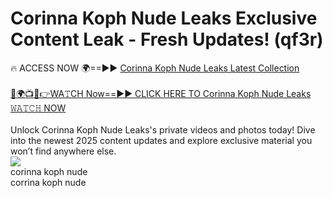 # Corinna Koph Nude Leaks Exclusive Content Leak - Fresh Updates! (qf3r)

🔥 ACCESS NOW 🌍==►► <a href="https://tinyurl.com/2mz8nhtm" rel="nofollow">Corinna Koph Nude Leaks Latest Collection</a>
<br><br>
[🔴🌍📺📱👉WA𝚃CH Now==►► CLICK HERE TO Corinna Koph Nude Leaks 𝚆𝙰𝚃𝙲𝙷 NOW](https://tinyurl.com/2mz8nhtm)
<br><br>
Unlock Corinna Koph Nude Leaks's private videos and photos today! Dive into the newest 2025 content updates and explore exclusive material you won’t find anywhere else.
<br>
<a href="https://tinyurl.com/2mz8nhtm" rel="nofollow" data-target="animated-image.originalLink"><img src="https://camo.githubusercontent.com/8a4f000d20f83aca3bf7ec5f350d767afa0574a8a352519fd8cfa583a6f93a33/68747470733a2f2f692e696d6775722e636f6d2f644a486b345a712e676966" data-canonical-src="https://i.imgur.com/dJHk4Zq.gif" style="max-width: 100%; display: inline-block;" data-target="animated-image.originalImage"></a>
<br>
corinna koph nude<br>
corrina koph nude